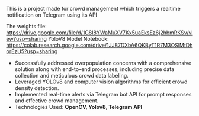This is a project made for crowd management which triggers a realtime notification on Telegram using its API

The weights file: https://drive.google.com/file/d/1G8I8YWaMuXV7Kx5uaEksEz6j2hbmRKSv/view?usp=sharing
YoloV8 Model Notebook: https://colab.research.google.com/drive/1JJ87DXbA6QKByT1R7M3OSlMtDhorEzU5?usp=sharing

- Successfully addressed overpopulation concerns with a comprehensive solution along with  end-to-end processes, including precise data collection and meticulous crowd data labeling.
- Leveraged YOLOv8 and computer vision algorithms for efficient crowd density detection.
- Implemented real-time alerts via Telegram bot API for prompt responses and effective crowd management.
- Technologies Used: **OpenCV, Yolov8, Telegram API**
